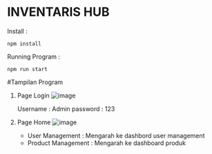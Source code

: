 # INVENTARIS HUB

Install :
```
npm install
```
Running Program :
```
npm run start
```

#Tampilan Program

1. Page Login
   ![image](https://github.com/user-attachments/assets/67bb32ba-094d-4c72-bd44-86081f1664d2)

   Username : Admin
   password : 123

2. Page Home
   ![image](https://github.com/user-attachments/assets/ef3ed8c2-f71f-463c-a750-9e4100776b15)

   - User Management : Mengarah ke dashbord user management
   - Product Management : Mengarah ke dashboard produk


